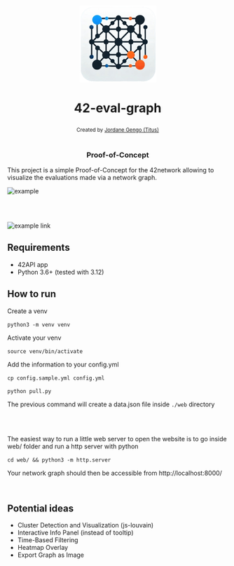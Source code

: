 <p align="center">
    <img src='.github/docs/logo.png' alt="42-eval-graph's logo" /><br />
    <h1 align="center">42-eval-graph</h1>
</p>

<div align="center">
  <sub>Created by <a href="https://github.com/jgengo">Jordane Gengo (Titus)</a></sub>
</div>

<br/>

<h3 align="center">Proof-of-Concept</h3>


This project is a simple Proof-of-Concept for the 42network allowing to visualize the evaluations made via a network graph.

![example](.github/docs/image0.png)

<br>
<br>

![example link](.github/docs/image1.png)

## Requirements

- 42API app
- Python 3.6+ (tested with 3.12)

## How to run

Create a venv
```
python3 -m venv venv
```

Activate your venv
```
source venv/bin/activate
```

Add the information to your config.yml
```
cp config.sample.yml config.yml
```

```
python pull.py
```

The previous command will create a data.json file inside `./web` directory

<br><br>

The easiest way to run a little web server to open the website is to go inside web/ folder and run a http server with python
```
cd web/ && python3 -m http.server
```

Your network graph should then be accessible from http://localhost:8000/

<br>

## Potential ideas

- Cluster Detection and Visualization (js-louvain)
- Interactive Info Panel (instead of tooltip)
- Time-Based Filtering
- Heatmap Overlay
- Export Graph as Image
